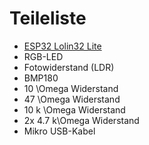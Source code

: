 # Teileliste
- [ESP32 Lolin32 Lite](https://www.az-delivery.de/products/esp32-lolin-lolin32)
- RGB-LED
- Fotowiderstand (LDR)
- BMP180
- 10 \Omega Widerstand
- 47 \Omega Widerstand
- 10 k \Omega Widerstand
- 2x 4.7 k\Omega Widerstand
- Mikro USB-Kabel
